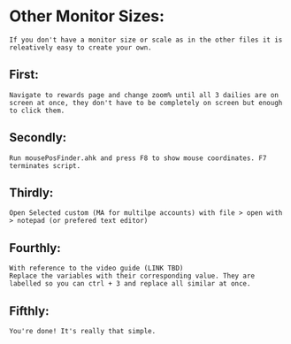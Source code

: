 # Other Monitor Sizes:
	If you don't have a monitor size or scale as in the other files it is releatively easy to create your own.

## First: 
	Navigate to rewards page and change zoom% until all 3 dailies are on screen at once, they don't have to be completely on screen but enough to click them.

## Secondly:
	Run mousePosFinder.ahk and press F8 to show mouse coordinates. F7 terminates script.

## Thirdly:
	Open Selected custom (MA for multilpe accounts) with file > open with > notepad (or prefered text editor)
	
## Fourthly:
	With reference to the video guide (LINK TBD)
	Replace the variables with their corresponding value. They are labelled so you can ctrl + 3 and replace all similar at once.

## Fifthly:
	You're done! It's really that simple.
